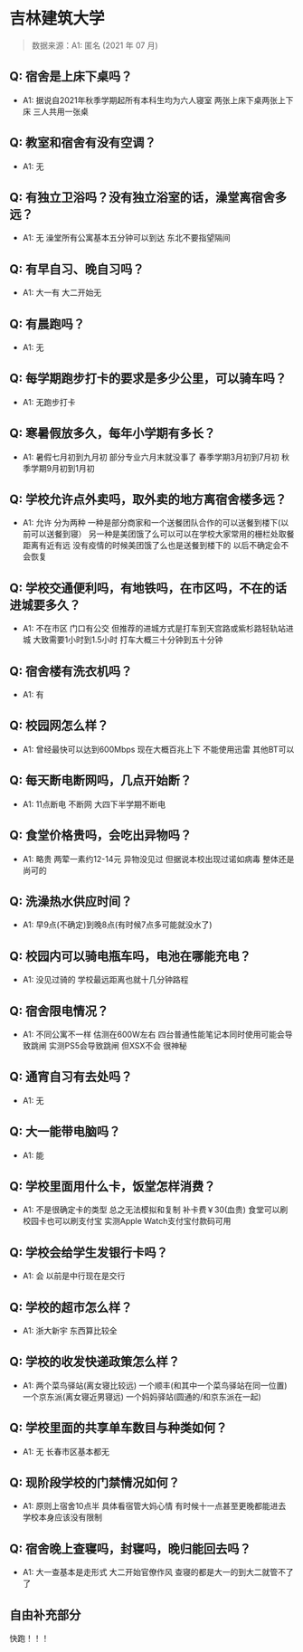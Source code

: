 # 吉林建筑大学

> 数据来源：A1: 匿名 (2021 年 07 月)

## Q: 宿舍是上床下桌吗？

- A1: 据说自2021年秋季学期起所有本科生均为六人寝室 两张上床下桌两张上下床 三人共用一张桌

## Q: 教室和宿舍有没有空调？

- A1: 无

## Q: 有独立卫浴吗？没有独立浴室的话，澡堂离宿舍多远？

- A1: 无 澡堂所有公寓基本五分钟可以到达 东北不要指望隔间

## Q: 有早自习、晚自习吗？

- A1: 大一有 大二开始无

## Q: 有晨跑吗？

- A1: 无

## Q: 每学期跑步打卡的要求是多少公里，可以骑车吗？

- A1: 无跑步打卡

## Q: 寒暑假放多久，每年小学期有多长？

- A1: 暑假七月初到九月初 部分专业六月末就没事了 春季学期3月初到7月初 秋季学期9月初到1月初

## Q: 学校允许点外卖吗，取外卖的地方离宿舍楼多远？

- A1: 允许 分为两种 一种是部分商家和一个送餐团队合作的可以送餐到楼下(以前可以送餐到寝） 另一种是美团饿了么可以可以在学校大家常用的栅栏处取餐距离有近有远 没有疫情的时候美团饿了么也是送餐到楼下的 以后不确定会不会恢复

## Q: 学校交通便利吗，有地铁吗，在市区吗，不在的话进城要多久？

- A1: 不在市区 门口有公交 但推荐的进城方式是打车到天宫路或紫杉路轻轨站进城 大致需要1小时到1.5小时 打车大概三十分钟到五十分钟

## Q: 宿舍楼有洗衣机吗？

- A1: 有

## Q: 校园网怎么样？

- A1: 曾经最快可以达到600Mbps 现在大概百兆上下 不能使用迅雷 其他BT可以

## Q: 每天断电断网吗，几点开始断？

- A1: 11点断电 不断网 大四下半学期不断电

## Q: 食堂价格贵吗，会吃出异物吗？

- A1: 略贵 两荤一素约12-14元 异物没见过 但据说本校出现过诺如病毒 整体还是尚可的

## Q: 洗澡热水供应时间？

- A1: 早9点(不确定)到晚8点(有时候7点多可能就没水了)

## Q: 校园内可以骑电瓶车吗，电池在哪能充电？

- A1: 没见过骑的 学校最远距离也就十几分钟路程

## Q: 宿舍限电情况？

- A1: 不同公寓不一样 估测在600W左右 四台普通性能笔记本同时使用可能会导致跳闸 实测PS5会导致跳闸 但XSX不会 很神秘

## Q: 通宵自习有去处吗？

- A1: 无

## Q: 大一能带电脑吗？

- A1: 能

## Q: 学校里面用什么卡，饭堂怎样消费？

- A1: 不是很确定卡的类型 总之无法模拟和复制 补卡费￥30(血贵) 食堂可以刷校园卡也可以刷支付宝 实测Apple Watch支付宝付款码可用

## Q: 学校会给学生发银行卡吗？

- A1: 会 以前是中行现在是交行

## Q: 学校的超市怎么样？

- A1: 浙大新宇 东西算比较全

## Q: 学校的收发快递政策怎么样？

- A1: 两个菜鸟驿站(离女寝比较远) 一个顺丰(和其中一个菜鸟驿站在同一位置) 一个京东派(离女寝近男寝远) 一个妈妈驿站(圆通的/和京东派在一起)

## Q: 学校里面的共享单车数目与种类如何？

- A1: 无 长春市区基本都无

## Q: 现阶段学校的门禁情况如何？

- A1: 原则上宿舍10点半 具体看宿管大妈心情 有时候十一点甚至更晚都能进去 学校本身应该没有限制

## Q: 宿舍晚上查寝吗，封寝吗，晚归能回去吗？

- A1: 大一查基本是走形式 大二开始官僚作风 查寝的都是大一的到大二就管不了了

## 自由补充部分

快跑！！！